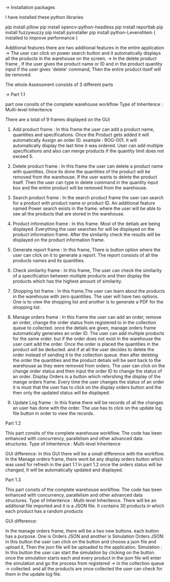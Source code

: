 -> Installation packages

I have installed these python libraries

pip install pillow
pip install opencv-python-headless
pip install reportlab
pip install fuzzywuzzy
pip install pyinstaller
pip install python-Levenshtein { installed to improve performance }

Additional features
there are two additional features in the entire application
-> The user can click on power search button and it automatically displays all the products in the warehouse on the screen.
-> In the delete product frame , If the user gives the product name or ID and in the product quantity input if the user gives 'delete' command, 
Then the entire product itself will be removed.


The whole Assessment consists of 3 different parts

-> Part 1.1

part one consits of the complete warehouse workflow
Type of Inheritence : Multi-level Inheritence

There are a total of 9 frames displayed on the GUI 

1. Add product frame : In this frame the user can add a product name, quantities and specifications. Once the Product gets added it will automatically Assign an order ID.
example : ROG-001. It will automatically display the last time it was ordered. User can add multiple specifications and also can merge products if the quantity limit does not exceed 5.

2. Delete product frame : In this frame the user can delete a product name with quantities. Once its done the quantities of the product will be removed from the warehouse.
If the user wants to delete the product itself. Then the user can type in delete command in the quantity input box and the entire product will be removed from the warehouse.

3. Search product frame : In the search product frame the user can search for a product with product name or product ID. An additional feature named Power search exists in the frame.
where the user will be able to see all the products that are stored in the warehouse.

4. Product information frame : In this frame. Most of the detials are being displayed. Everything the user searches for will be displayed on the product information frame.
After the similarity check the results will be displayed on the product information frame.

5. Generate report frame : In this frame, There is button option where the user can click on it to generate a report. The report consists of all the products names and its quantities.

6. Check similarity frame : In this frame, The user can check the similarity of a specification between multiple products and then display the products which has the highest amount of similarity.

7. Shopping list frame : In this frame,The user can learn about the products in the warehouse with zero quantities. The user will have two options. 
One is to view the shopping list and another is to generate a PDF for the shopping list.

8. Manage orders frame : In this frame the user can add an order, remove an order, change the order status from registered to in the collection queue to collected.
once the detials are given, manage orders frame automatically generates an order ID. The user can add multiple products for the same order. but if the order does not exist in the warehouse the user cant add the order. 
Once the order is placed the quantities in the product will be deducted. and if at all the user decides to delete the order instead of sending it to the collection queue.
then after deleting the order the quantities and the product detials will be sent back to the warehouse as they were removed from orders.
The user can click on the change order status and then input the order ID to change the status of an order. Display Orders is a button which refershing the display of the mange orders frame.
Every time the user changes the status of an order it is must that the user has to click on the display orders button and the then only the updated status will be displayed.

9. Update Log frame : In this frame there will be records of all the changes an user has done with the order. The use has to click on the update log file button in order to view the records.


Part 1.2

This part consits of the complete warehouse workflow.
The code has been enhanced with concurrency, parallelism and other advanced data structures.
Type of Inheritence : Multi-level Inheritence

GUI difference:
In this GUI there will be a small difference with the workflow. 
In the Manage orders frame, there wont be any display orders button which was used for refresh in the part 1.1
In part 1.2 once the orders status will be changed, It will be automatically updated and displayed.


Part 1.3

This part consits of the complete warehouse workflow.
The code has been enhanced with concurrency, parallelism and other advanced data structures.
Type of Inheritence : Multi-level Inheritence.
There will be an additonal file imported and it is a JSON file.
It contains 30 products in which each product has a random products

GUI difference:

In the manage orders frame, there will be a two new buttons. each button has a purpose. One is Orders JSON and another is Simulation
Orders JSON: in this button the user can click on the button and choose a json file and upload it, Then the json file will be uploaded to the application.
Simulation : In this button the user can start the simulation by clicking on the button. once the simulation starts each and every product in the json file will
enter the simulation and go the process from registered -> in the collection queue -> collected. and all the products are once collected the user can check for them 
in the update log file.
